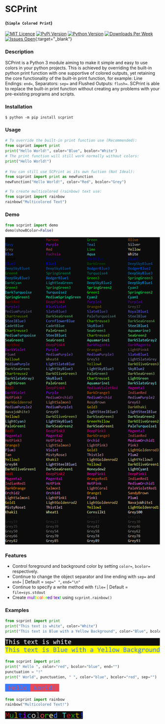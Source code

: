 # **SCPrint**
#### (`Simple Colored Print`)

[![MIT Licence](https://img.shields.io/github/license/DanGill/scprint)](https://github.com/DanGill/scprint/blob/master/LICENSE) [![PyPi Version](https://img.shields.io/pypi/v/scprint)](https://pypi.org/project/scprint/) [![Python Version](https://img.shields.io/pypi/pyversions/scprint)](https://www.python.org/) [![Downloads Per Week](https://img.shields.io/pypi/dw/scprint)](https://pypi.org/project/scprint/) [![Issues Open](https://img.shields.io/github/issues/DanGill/scprint)](https://github.com/DanGill/scprint/issues){:target="_blank"}




### Description
SCPrint is a Python 3 module aiming to make it simple and easy to use colors in your python projects. This is achieved by overriding the built-in python print function with one supportive of colored outputs, yet retaining the core functionality of the built-in print function, for example: Line Endings: `end=`, Separators: `sep=` and Flushed Outputs: `flush=`. SCPrint is able to replace the built-in print function without creating any problems with your pre-existing programs and scripts.

### Installation
```
$ python -m pip install scprint
```

### Usage

```python
# To override the built-in print function use (Recommended):
from scprint import print
print("Hello World!", color="Blue", bcolor="White")
# The print function will still work normally without colors:
print("Hello World!")

# You can still use SCPrint as its own fuction (Not Ideal):
from scprint import print as newFunction
newFunction("Hello World!", color="Red", bcolor="Grey")
```

```python
# To create multicolored (rainbow) text use:
from scprint import rainbow
rainbow("Multicolored Text")
```

### Demo
```python
from scprint import demo
demo(showBColor=False)
```
<img src="https://raw.githubusercontent.com/DanGill/scprint/master/media/005.png" alt="stdout" title="stdout" height="1000px" />

### Features
- Control foreground and background color by setting `color=`, `bcolor=` respectively.
- Continue to change the object separator and line ending with `sep=` and `end=` \| Default = `sep=" "`, `end="\n"`
- Continue to specify a write method with `file=` \| Default = `file=sys.stdout`
- Create <span style="color:#9400D3">m</span><span style="color:#4B0082">u</span><span style="color:#0000FF">l</span><span style="color:#00FF00">t</span><span style="color:#FFFF00">i</span><span style="color:#FF7F00">c</span><span style="color:#FF0000">o</span><span style="color:#FF7F00">l</span><span style="color:#FFFF00">o</span><span style="color:#00FF00">r</span><span style="color:#0000FF">e</span><span style="color:#4B0082">d</span> <span style="color:#9400D3">t</span><span style="color:#4B0082">e</span><span style="color:#0000FF">x</span><span style="color:#00FF00">t</span> using `scprint.rainbow()`

### Examples
```python
from scprint import print
print("This text is white", color="White")
print("This text is Blue with a Yellow Background", color="Blue", bcolor="Yellow1")
```
<img src="https://raw.githubusercontent.com/DanGill/scprint/master/media/008.png" alt="stdout" title="stdout" height="50px" />

```python
from scprint import print
print(" Hello ", color="red", bcolor="blue", end="")
punctuation = "!"
print(" World", punctuation, " ", color="blue", bcolor="red", sep="")
```
<img src="https://raw.githubusercontent.com/DanGill/scprint/master/media/009.png" alt="stdout" title="stdout" height="25px" />

```python
from scprint import rainbow
rainbow("Multicolored Text!")
```
<img src="https://raw.githubusercontent.com/DanGill/scprint/master/media/010.png" alt="stdout" title="stdout" height="25px" />
